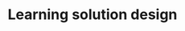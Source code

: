 ---
layout: competency
title: Learning solution design
ID: Design
description: You are likely to be the person asked to design a solution that will meet your customer's needs - based on a strong theoretical and practical background.
items:
- ID: D.01
  name: Understanding learning
  L1: Able to describe several theoretical models of how learning works
  L2: Able to explain how models of learning can be translated into designs
  L3: Able to design learning interventions using methods that have a strong theoretical and evidence base
- ID: D.02
  name: Design for motivation
  L1: Able to describe the difference between intrinsic and extrinsic motivation
  L2: Able to explain different approaches to developing and sustaining motivation
  L3: Able to design products and their surrounding communication activities that engage and motivate
- ID: D.03
  name: Visual design
  L1: Able to describe the key elements of visual design
  L2: Able to explain how visual design can help people to access information and retain knowledge
  L3: Able to design products that use visual design effectively, across multiple sizes of device
- ID: D.04
  name: Activity design
  L1: Able to write learning objectives that use Bloom's taxonomy
  L2: Able to identify where learners will struggle with the learning objectives 
  L3: Able to define activities that help people to practice achieving the learning objectives   
- ID: D.05
  name: Accessible design
  L1: Able to describe how differences in motor, cognitive, visual and auditory abilities can cause problems for people in online learning
  L2: Able to explain how to test online materials and systems for accessibility 
  L3: Able to design learning materials and/or systems that take into account relevant differences in ability
---